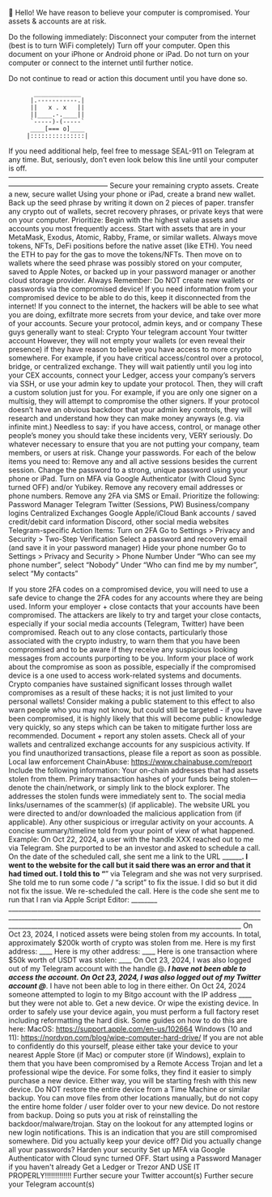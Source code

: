 👋 Hello! We have reason to believe your computer is compromised. Your assets & accounts are at risk.

Do the following immediately:
Disconnect your computer from the internet (best is to turn WiFi completely)
Turn off your computer.
Open this document on your iPhone or Android phone or iPad.
Do not turn on your computer or connect to the internet until further notice.

Do not continue to read or action this document until you have done so.




           _____________
          |.-----------.|
          ||   x . x   ||
          ||____.-.____||
          `-----)-(-----`
          ____[=== o]____
         |:::::::::::::::|            




If you need additional help, feel free to message SEAL-911 on Telegram at any time.
But, seriously, don’t even look below this line until your computer is off.
——————————————————————————————————————————————————
Secure your remaining crypto assets.
Create a new, secure wallet
Using your phone or iPad, create a brand new wallet. Back up the seed phrase by writing it down on 2 pieces of paper. 
transfer any crypto out of wallets, secret recovery phrases, or private keys that were on your computer.
Prioritize:
Begin with the highest value assets and accounts you most frequently access.
Start with assets that are in your MetaMask, Exodus, Atomic, Rabby, Frame, or similar wallets.
Always move tokens, NFTs, DeFi positions before the native asset (like ETH). You need the ETH to pay for the gas to move the tokens/NFTs.
Then move on to wallets where the seed phrase was possibly stored on your computer, saved to Apple Notes, or backed up in your password manager or another cloud storage provider.
Always Remember:
Do NOT create new wallets or passwords via the compromised device!
If you need information from your compromised device to be able to do this, keep it disconnected from the internet! If you connect to the internet, the hackers will be able to see what you are doing, exfiltrate more secrets from your device, and take over more of your accounts.
Secure your protocol, admin keys, and or company
These guys generally want to steal:
Crypto
Your telegram account
Your twitter account
However, they will not empty your wallets (or even reveal their presence) if they have reason to believe you have access to more crypto somewhere. For example, if you have critical access/control over a protocol, bridge, or centralized exchange.
They will wait patiently until you log into your CEX accounts, connect your Ledger, access your company’s servers via SSH, or use your admin key to update your protocol.
Then, they will craft a custom solution just for you. For example, if you are only one signer on a multisig, they will attempt to compromise the other signers. If your protocol doesn’t have an obvious backdoor that your admin key controls, they will research and understand how they can make money anyways (e.g. via infinite mint.)
Needless to say: if you have access, control, or manage other people’s money you should take these incidents very, VERY seriously. Do whatever necessary to ensure that you are not putting your company, team members, or users at risk.
Change your passwords.
For each of the below items you need to:
Remove any and all active sessions besides the current session.
Change the password to a strong, unique password using your phone or iPad.
Turn on MFA via Google Authenticator (with Cloud Sync turned OFF) and/or Yubikey.
Remove any recovery email addresses or phone numbers.
Remove any 2FA via SMS or Email.
Prioritize the following:
Password Manager
Telegram
Twitter (Sessions, PW)
Business/company logins
Centralized Exchanges
Google
Apple/iCloud
Bank accounts / saved credit/debit card information
Discord, other social media websites
Telegram-specific Action Items:
Turn on 2FA
Go to Settings > Privacy and Security > Two-Step Verification
Select a password and recovery email (and save it in your password manager)
Hide your phone number
Go to Settings > Privacy and Security > Phone Number
Under “Who can see my phone number”, select “Nobody”
Under “Who can find me by my number”, select “My contacts”

If you store 2FA codes on a compromised device, you will need to use a safe device to change the 2FA codes for any accounts where they are being used.
Inform your employer + close contacts that your accounts have been compromised.
The attackers are likely to try and target your close contacts, especially if your social media accounts (Telegram, Twitter) have been compromised. Reach out to any close contacts, particularly those associated with the crypto industry, to warn them that you have been compromised and to be aware if they receive any suspicious looking messages from accounts purporting to be you. 
Inform your place of work about the compromise as soon as possible, especially if the compromised device is a one used to access work-related systems and documents. Crypto companies have sustained significant losses through wallet compromises as a result of these hacks; it is not just limited to your personal wallets!
Consider making a public statement to this effect to also warn people who you may not know, but could still be targeted - if you have been compromised, it is highly likely that this will become public knowledge very quickly, so any steps which can be taken to mitigate further loss are recommended.
Document + report any stolen assets.
Check all of your wallets and centralized exchange accounts for any suspicious activity. If you find unauthorized transactions, please file a report as soon as possible. 
Local law enforcement
ChainAbuse: https://www.chainabuse.com/report
Include the following information:
Your on-chain addresses that had assets stolen from them.
Primary transaction hashes of your funds being stolen—denote the chain/network, or simply link to the block explorer.
The addresses the stolen funds were immediately sent to.
The social media links/usernames of the scammer(s) (if applicable).
The website URL you were directed to and/or downloaded the malicious application from (if applicable).
Any other suspicious or irregular activity on your accounts.
A concise summary/timeline told from your point of view of what happened.
Example: 
On Oct 22, 2024, a user with the handle XXX reached out to me via Telegram. 
She purported to be an investor and asked to schedule a call.
On the date of the scheduled call, she sent me a link to the URL __________.
I went to the website for the call but it said there was an error and that it had timed out.
I told this to “____” via Telegram and she was not very surprised. She told me to run some code / “a script” to fix the issue. I did so but it did not fix the issue. We re-scheduled the call.
Here is the code she sent me to run that I ran via Apple Script Editor: ________ ____________________________________________________________________________________________________________________________________________________________________________________________________________________________________
On Oct 23, 2024, I noticed assets were being stolen from my accounts. In total, approximately $200k worth of crypto was stolen from me.
Here is my first address: ____
Here is my other address: ____
Here is one transaction where $50k worth of USDT was stolen: ____
On Oct 23, 2024, I was also logged out of my Telegram account with the handle @_____. I have not been able to access the account.
On Oct 23, 2024, I was also logged out of my Twitter account @_____. I have not been able to log in there either.
On Oct 24, 2024 someone attempted to login to my Bitgo account with the IP address ____ but they were not able to. 
Get a new device. Or wipe the existing device.
In order to safely use your device again, you must perform a full factory reset including reformatting the hard disk. Some guides on how to do this are here:
MacOS: https://support.apple.com/en-us/102664
Windows (10 and 11): https://nordvpn.com/blog/wipe-computer-hard-drive/
If you are not able to confidently do this yourself, please either take your device to your nearest Apple Store (if Mac) or computer store (if Windows), explain to them that you have been compromised by a Remote Access Trojan and let a professional wipe the device.
For some folks, they find it easier to simply purchase a new device.
Either way, you will be starting fresh with this new device. Do NOT restore the entire device from a Time Machine or similar backup. You can move files from other locations manually, but do not copy the entire home folder / user folder over to your new device. Do not restore from backup. Doing so puts you at risk of reinstalling the backdoor/malware/trojan.
Stay on the lookout for any attempted logins or new login notifications.
This is an indication that you are still compromised somewhere. Did you actually keep your device off? Did you actually change all your passwords?
Harden your security
Set up MFA via Google Authenticator with Cloud sync turned OFF. 
Start using a Password Manager if you haven't already
Get a Ledger or Trezor AND USE IT PROPERLY!!!!!!!!!!!!!
Further secure your Twitter account(s)
Further secure your Telegram account(s)
